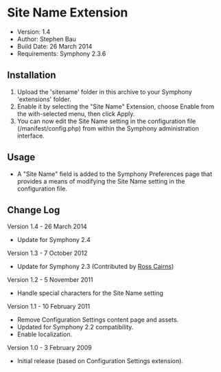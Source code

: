 # Site Name Extension

- Version: 1.4
- Author: Stephen Bau
- Build Date: 26 March 2014
- Requirements: Symphony 2.3.6


## Installation

1. Upload the 'sitename' folder in this archive to your Symphony 'extensions' folder.
2. Enable it by selecting the "Site Name" Extension, choose Enable from the with-selected menu, then click Apply.
3. You can now edit the Site Name setting in the configuration file (/manifest/config.php) from within the Symphony administration interface.


## Usage

- A "Site Name" field is added to the Symphony Preferences page that provides a means of modifying the Site Name setting in the configuration file.


## Change Log

Version 1.4 - 26 March 2014

- Update for Symphony 2.4

Version 1.3 - 7 October 2012

- Update for Symphony 2.3 (Contributed by [Ross Cairns](http://getsymphony.com/get-involved/member/rc1/))

Version 1.2 - 5 November 2011

- Handle special characters for the Site Name setting

Version 1.1 - 10 February 2011

- Remove Configuration Settings content page and assets.
- Updated for Symphony 2.2 compatibility.
- Enable localization.

Version 1.0 - 3 February 2009

- Initial release (based on Configuration Settings extension).

